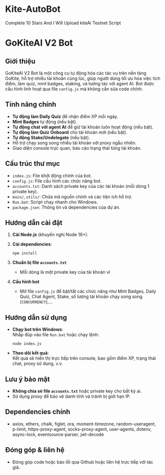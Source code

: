 # Kite-AutoBot
Complete 10 Stars And I Will Upload kiteAi Testnet Script
# GoKiteAI V2 Bot

## Giới thiệu 

GoKiteAI V2 Bot là một công cụ tự động hóa các tác vụ trên nền tảng GoKite, hỗ trợ nhiều tài khoản cùng lúc, giúp người dùng tối ưu hóa việc tích điểm, làm quiz, mint badges, staking, và tương tác với agent AI. Bot được cấu hình linh hoạt qua file `config.js` mà không cần sửa code chính.

## Tính năng chính

- **Tự động làm Daily Quiz** để nhận điểm XP mỗi ngày.
- **Mint Badges** tự động (nếu bật).
- **Tự động chat với agent AI** để giữ tài khoản luôn hoạt động (nếu bật).
- **Tự động làm Quiz Onboard** cho tài khoản mới (nếu bật).
- **Tự động Stake/Undelegate** (nếu bật).
- Hỗ trợ chạy song song nhiều tài khoản với proxy ngẫu nhiên.
- Giao diện console trực quan, báo cáo trạng thái từng tài khoản.

## Cấu trúc thư mục

- `index.js`: File khởi động chính của bot.
- `config.js`: File cấu hình các chức năng bot.
- `accounts.txt`: Danh sách private key của các tài khoản (mỗi dòng 1 private key).
- `main/`, `utils/`: Chứa mã nguồn chính và các tiện ích hỗ trợ.
- `Run.bat`: Script chạy nhanh cho Windows.
- `package.json`: Thông tin và dependencies của dự án.

## Hướng dẫn cài đặt

1. **Cài Node.js** (khuyến nghị Node 16+).
2. **Cài dependencies**:
   ```
   npm install
   ```
3. **Chuẩn bị file `accounts.txt`**  
   - Mỗi dòng là một private key của tài khoản ví 

4. **Cấu hình bot**  
   - Mở file `config.js` để bật/tắt các chức năng như Mint Badges, Daily Quiz, Chat Agent, Stake, số lượng tài khoản chạy song song (`CONCURRENCY`),...

## Hướng dẫn sử dụng

- **Chạy bot trên Windows**:  
  Nhấp đúp vào file `Run.bat` hoặc chạy lệnh:
  ```
  node index.js
  ```
- **Theo dõi kết quả**:  
  Kết quả sẽ hiển thị trực tiếp trên console, bao gồm điểm XP, trạng thái chat, proxy sử dụng, v.v.

## Lưu ý bảo mật

- **Không chia sẻ file `accounts.txt`** hoặc private key cho bất kỳ ai.
- Sử dụng proxy để bảo vệ danh tính và tránh bị giới hạn IP.

## Dependencies chính

- axios, ethers, chalk, figlet, ora, moment-timezone, random-useragent, p-limit, https-proxy-agent, socks-proxy-agent, user-agents, dotenv, async-lock, eventsource-parser, jwt-decode

## Đóng góp & liên hệ

- Đóng góp code hoặc báo lỗi qua Github hoặc liên hệ trực tiếp với tác giả. 

